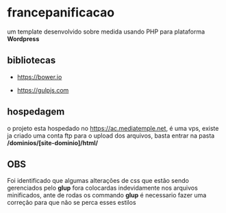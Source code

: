 # francepanificacao

um template desenvolvido sobre medida usando PHP para plataforma **Wordpress**

## bibliotecas

- https://bower.io

- https://gulpjs.com

## hospedagem

o projeto esta hospedado no https://ac.mediatemple.net, é uma vps, existe ja criado uma conta ftp para o upload dos arquivos, basta entrar na pasta **/dominios/[site-dominio]/html/**


## OBS

Foi identificado que algumas alterações de css que estão sendo gerenciados pelo **glup** fora colocardas
indevidamente nos arquivos minificados, ante de rodas os commando **glup** é necessario fazer uma correção para que não se perca esses estilos